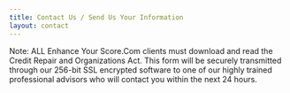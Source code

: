 ```yaml
--- 
title: Contact Us / Send Us Your Information
layout: contact
---
```


Note: ALL Enhance Your Score.Com clients must download and read the Credit Repair and Organizations Act. This form will be securely transmitted through our 256-bit SSL encrypted software to one of our highly trained professional advisors who will contact you within the next 24 hours.